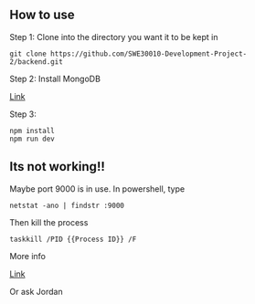 ## How to use
Step 1:
Clone into the directory you want it to be kept in

``` 
git clone https://github.com/SWE30010-Development-Project-2/backend.git
```

Step 2:
Install MongoDB

[Link](https://www.mongodb.com/download-center/community)

Step 3:
```
npm install
npm run dev
```

## Its not working!!
Maybe port 9000 is in use.
In powershell, type 
```
netstat -ano | findstr :9000
```
Then kill the process
```
taskkill /PID {{Process ID}} /F
```


More info

[Link](https://stackoverflow.com/questions/39632667/how-to-kill-the-process-currently-using-a-port-on-localhost-in-windows)

Or ask Jordan